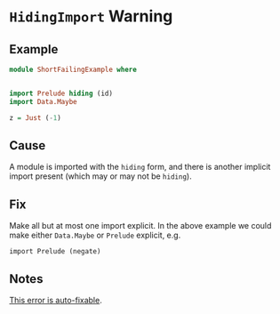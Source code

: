 # `HidingImport` Warning

## Example

```purescript
module ShortFailingExample where


import Prelude hiding (id)
import Data.Maybe

z = Just (-1)
```

## Cause

A module is imported with the `hiding` form, and there is another implicit import present (which may or may not be `hiding`).

## Fix

Make all but at most one import explicit. In the above example we could make either `Data.Maybe` or `Prelude` explicit, e.g.

```
import Prelude (negate)
```

## Notes

[This error is auto-fixable](../guides/Error-Suggestions.md).
